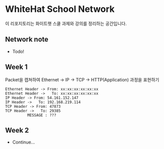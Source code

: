 # WhiteHat School Network

이 리포지토리는 화이트햇 스쿨 과제와 강의를 정리하는 공간입니다.

## Network note

* Todo!

## Week 1

Packet을 캡쳐하여 Ethernet -> IP -> TCP -> HTTP(Application) 과정을 표현하기

```
Ethernet Header -> From: xx:xx:xx:xx:xx:xx
Ethernet Header ->   To: xx:xx:xx:xx:xx:xx
IP Header -> From: 54.161.152.147
IP Header ->   To: 192.168.219.114
TCP Header -> From: 47873
TCP Header ->   To: 29385
          MESSAGE : ???
```

## Week 2

* Continue...
